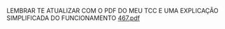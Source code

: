 LEMBRAR TE ATUALIZAR COM O PDF DO MEU TCC E UMA EXPLICAÇÂO SIMPLIFICADA DO FUNCIONAMENTO
[467.pdf](https://github.com/ErickFernan/TCC_AltoForno_Django/files/14562383/467.pdf)
